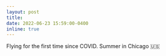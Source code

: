 ```yaml
---
layout: post
title: 
date: 2022-06-23 15:59:00-0400
inline: true
---
```


Flying for the first time since COVID. Summer in Chicago :us: